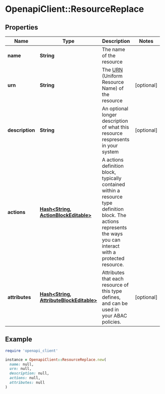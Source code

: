 # OpenapiClient::ResourceReplace

## Properties

| Name | Type | Description | Notes |
| ---- | ---- | ----------- | ----- |
| **name** | **String** | The name of the resource |  |
| **urn** | **String** | The [URN](https://en.wikipedia.org/wiki/Uniform_Resource_Name) (Uniform Resource Name) of the resource | [optional] |
| **description** | **String** | An optional longer description of what this resource respresents in your system | [optional] |
| **actions** | [**Hash&lt;String, ActionBlockEditable&gt;**](ActionBlockEditable.md) |          A actions definition block, typically contained within a resource type definition block.         The actions represents the ways you can interact with a protected resource.          |  |
| **attributes** | [**Hash&lt;String, AttributeBlockEditable&gt;**](AttributeBlockEditable.md) | Attributes that each resource of this type defines, and can be used in your ABAC policies. | [optional] |

## Example

```ruby
require 'openapi_client'

instance = OpenapiClient::ResourceReplace.new(
  name: null,
  urn: null,
  description: null,
  actions: null,
  attributes: null
)
```

